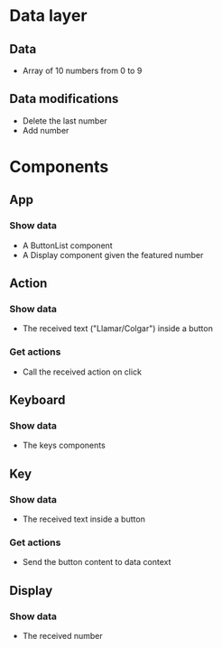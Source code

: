 # Data layer

## Data

- Array of 10 numbers from 0 to 9

## Data modifications

- Delete the last number
- Add number

# Components

## App

### Show data

- A ButtonList component
- A Display component given the featured number

## Action

### Show data

- The received text ("Llamar/Colgar") inside a button

### Get actions

- Call the received action on click

## Keyboard

### Show data

- The keys components

## Key

### Show data

- The received text inside a button

### Get actions

- Send the button content to data context

## Display

### Show data

- The received number
